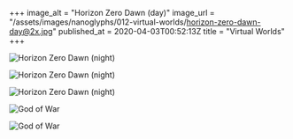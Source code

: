 +++
image_alt = "Horizon Zero Dawn (day)"
image_url = "/assets/images/nanoglyphs/012-virtual-worlds/horizon-zero-dawn-day@2x.jpg"
published_at = 2020-04-03T00:52:13Z
title = "Virtual Worlds"
+++

![Horizon Zero Dawn (night)](/assets/images/nanoglyphs/012-virtual-worlds/horizon-zero-dawn-night@2x.jpg)


![Horizon Zero Dawn (night)](/assets/images/nanoglyphs/012-virtual-worlds/horizon-zero-dawn-night-2@2x.jpg)

![Horizon Zero Dawn (night)](/assets/images/nanoglyphs/012-virtual-worlds/horizon-zero-dawn-night-3@2x.jpg)

![God of War](/assets/images/nanoglyphs/012-virtual-worlds/god-of-war-1@2x.jpg)

![God of War](/assets/images/nanoglyphs/012-virtual-worlds/god-of-war-2@2x.jpg)
